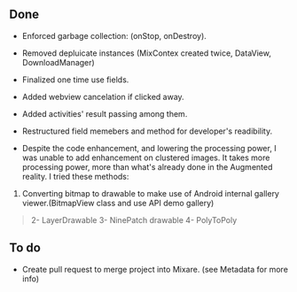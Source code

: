 ## Done ##

  * Enforced garbage collection: (onStop, onDestroy).
  * Removed depluicate instances (MixContex created twice, DataView, DownloadManager)
  * Finalized one time use fields.
  * Added webview cancelation if clicked away.
  * Added activities' result passing among them.
  * Restructured field memebers and method for developer's readibility.

  * Despite the code enhancement, and lowering the processing power, I was unable to add enhancement on clustered images. It takes more processing power, more than what's already done in the Augmented reality. I tried these methods:
  1. Converting bitmap to drawable to make use of Android internal gallery viewer.(BitmapView class and use API demo gallery)
> 2- LayerDrawable
> 3- NinePatch drawable
> 4- PolyToPoly


## To do ##

  * Create pull request to merge project into Mixare. (see Metadata for more info)